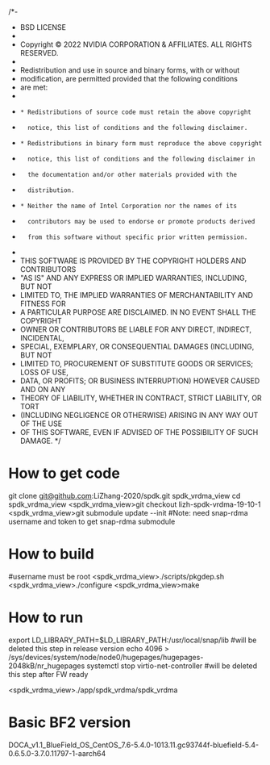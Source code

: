 /*-
 *   BSD LICENSE
 *
 *   Copyright © 2022 NVIDIA CORPORATION & AFFILIATES. ALL RIGHTS RESERVED.
 *
 *   Redistribution and use in source and binary forms, with or without
 *   modification, are permitted provided that the following conditions
 *   are met:
 *
 *     * Redistributions of source code must retain the above copyright
 *       notice, this list of conditions and the following disclaimer.
 *     * Redistributions in binary form must reproduce the above copyright
 *       notice, this list of conditions and the following disclaimer in
 *       the documentation and/or other materials provided with the
 *       distribution.
 *     * Neither the name of Intel Corporation nor the names of its
 *       contributors may be used to endorse or promote products derived
 *       from this software without specific prior written permission.
 *
 *   THIS SOFTWARE IS PROVIDED BY THE COPYRIGHT HOLDERS AND CONTRIBUTORS
 *   "AS IS" AND ANY EXPRESS OR IMPLIED WARRANTIES, INCLUDING, BUT NOT
 *   LIMITED TO, THE IMPLIED WARRANTIES OF MERCHANTABILITY AND FITNESS FOR
 *   A PARTICULAR PURPOSE ARE DISCLAIMED. IN NO EVENT SHALL THE COPYRIGHT
 *   OWNER OR CONTRIBUTORS BE LIABLE FOR ANY DIRECT, INDIRECT, INCIDENTAL,
 *   SPECIAL, EXEMPLARY, OR CONSEQUENTIAL DAMAGES (INCLUDING, BUT NOT
 *   LIMITED TO, PROCUREMENT OF SUBSTITUTE GOODS OR SERVICES; LOSS OF USE,
 *   DATA, OR PROFITS; OR BUSINESS INTERRUPTION) HOWEVER CAUSED AND ON ANY
 *   THEORY OF LIABILITY, WHETHER IN CONTRACT, STRICT LIABILITY, OR TORT
 *   (INCLUDING NEGLIGENCE OR OTHERWISE) ARISING IN ANY WAY OUT OF THE USE
 *   OF THIS SOFTWARE, EVEN IF ADVISED OF THE POSSIBILITY OF SUCH DAMAGE.
 */

How to get code
==================
git clone git@github.com:LiZhang-2020/spdk.git spdk_vrdma_view
cd spdk_vrdma_view
<spdk_vrdma_view>git checkout lizh-spdk-vrdma-19-10-1
<spdk_vrdma_view>git submodule update --init
#Note: need snap-rdma username and token to get snap-rdma submodule

How to build
==================
#username must be root
<spdk_vrdma_view>./scripts/pkgdep.sh
<spdk_vrdma_view>./configure
<spdk_vrdma_view>make

How to run
==================
export LD_LIBRARY_PATH=$LD_LIBRARY_PATH:/usr/local/snap/lib #will be deleted this step in release version
echo 4096 > /sys/devices/system/node/node0/hugepages/hugepages-2048kB/nr_hugepages
systemctl stop virtio-net-controller  #will be deleted this step after FW ready

<spdk_vrdma_view>./app/spdk_vrdma/spdk_vrdma

Basic BF2 version
==================
DOCA_v1.1_BlueField_OS_CentOS_7.6-5.4.0-1013.11.gc93744f-bluefield-5.4-0.6.5.0-3.7.0.11797-1-aarch64
